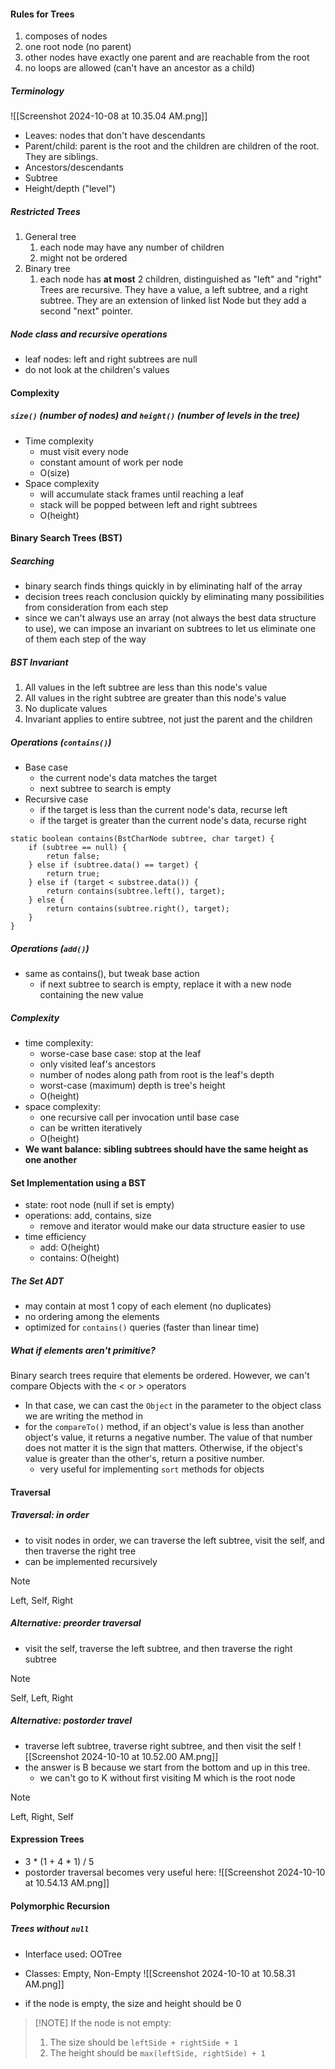 #### Rules for Trees 
1. composes of nodes 
2. one root node (no parent)
3. other nodes have exactly one parent and are reachable from the root 
4. no loops are allowed (can't have an ancestor as a child)
##### Terminology 
![[Screenshot 2024-10-08 at 10.35.04 AM.png]]
- Leaves: nodes that don't have descendants 
- Parent/child: parent is the root and the children are children of the root. They are siblings. 
- Ancestors/descendants
- Subtree
- Height/depth ("level")
##### Restricted Trees 
1. General tree 
	1. each node may have any number of children 
	2. might not be ordered 
2. Binary tree 
	1. each node has **at most** 2 children, distinguished as "left" and "right"
Trees are recursive. They have a value, a left subtree, and a right subtree. They are an extension of linked list Node but they add a second "next" pointer. 
##### Node class and recursive operations 
- leaf nodes: left and right subtrees are null 
- do not look at the children's values 
#### Complexity 
##### `size()` (number of nodes) and `height()` (number of levels in the tree)
- Time complexity 
	- must visit every node 
	- constant amount of work per node 
	- O(size)
- Space complexity 
	- will accumulate stack frames until reaching a leaf 
	- stack will be popped between left and right subtrees 
	- O(height)
#### Binary Search Trees (BST)
##### Searching 
- binary search finds things quickly in by eliminating half of the array 
- decision trees reach conclusion quickly by eliminating many possibilities from consideration from each step 
- since we can't always use an array (not always the best data structure to use), we can impose an invariant on subtrees to let us eliminate one of them each step of the way 
##### BST Invariant 
1. All values in the left subtree are less than this node's value 
2. All values in the right subtree are greater than this node's value 
3. No duplicate values 
4. Invariant applies to entire subtree, not just the parent and the children 
##### Operations (`contains()`)
- Base case 
	- the current node's data matches the target 
	- next subtree to search is empty 
- Recursive case 
	- if the target is less than the current node's data, recurse left 
	- if the target is greater than the current node's data, recurse right 
```
static boolean contains(BstCharNode subtree, char target) {
	if (subtree == null) {
		retun false;
	} else if (subtree.data() == target) {
		return true;
	} else if (target < substree.data()) {
		return contains(subtree.left(), target);
	} else {
		return contains(subtree.right(), target);
	}
}
```
##### Operations (`add()`)
- same as contains(), but tweak base action 
	- if next subtree to search is empty, replace it with a new node containing the new value 
##### Complexity 
- time complexity: 
	- worse-case base case: stop at the leaf 
	- only visited leaf's ancestors
	- number of nodes along path from root is the leaf's depth 
	- worst-case (maximum) depth is tree's height
	- O(height)
- space complexity: 
	- one recursive call per invocation until base case 
	- can be written iteratively 
	- O(height)
- **We want balance: sibling subtrees should have the same height as one another**
#### Set Implementation using a BST
- state: root node (null if set is empty)
- operations: add, contains, size 
	- remove and iterator would make our data structure easier to use 
- time efficiency 
	- add: O(height)
	- contains: O(height)
##### The Set ADT
- may contain at most 1 copy of each element (no duplicates)
- no ordering among the elements 
- optimized for `contains()` queries (faster than linear time)
##### What if elements aren't primitive? 
Binary search trees require that elements be ordered. However, we can't compare Objects with the < or > operators 
- In that case, we can cast the `Object` in the parameter to the object class we are writing the method in
- for the `compareTo()` method, if an object's value is less than another object's value, it returns a negative number. The value of that number does not matter it is the sign that matters. Otherwise, if the object's value is greater than the other's, return a positive number.
	- very useful for implementing `sort` methods for objects 
#### Traversal 
##### Traversal: in order 
- to visit nodes in order, we can traverse the left subtree, visit the self, and then traverse the right tree 
- can be implemented recursively 

> [!NOTE] 
> Left, Self, Right

##### Alternative: preorder traversal 
- visit the self, traverse the left subtree, and then traverse the right subtree 

> [!NOTE] 
> Self, Left, Right

##### Alternative: postorder travel 
- traverse left subtree, traverse right subtree, and then visit the self ![[Screenshot 2024-10-10 at 10.52.00 AM.png]]
- the answer is B because we start from the bottom and up in this tree. 
	- we can't go to K without first visiting M which is the root node 

> [!NOTE] 
> Left, Right, Self

#### Expression Trees 
- 3 * (1 + 4 * 1) / 5
- postorder traversal becomes very useful here: 
![[Screenshot 2024-10-10 at 10.54.13 AM.png]]
#### Polymorphic Recursion 
##### Trees without `null`
- Interface used: OOTree
- Classes: Empty, Non-Empty 
![[Screenshot 2024-10-10 at 10.58.31 AM.png]]

- if the node is empty, the size and height should be 0 

> [!NOTE] If the node is not empty:
> 1. The size should be `leftSide + rightSide + 1` 
> 2. The height should be `max(leftSide, rightSide) + 1`

